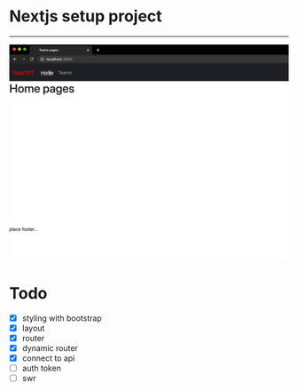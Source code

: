 # Nextjs setup project

----

![Image of Yaktocat](preview.gif)



# Todo

- [x] styling with bootstrap
- [x] layout
- [x] router
- [x] dynamic router
- [x] connect to api
- [ ] auth token
- [ ] swr